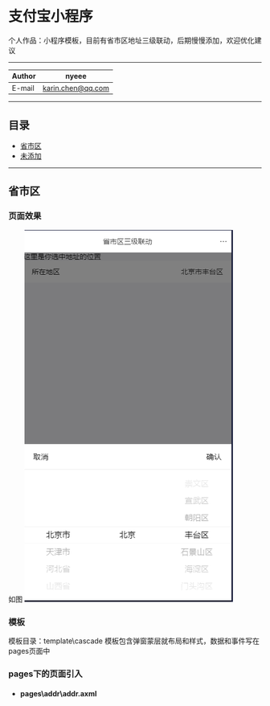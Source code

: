 # 支付宝小程序
个人作品：小程序模板，目前有省市区地址三级联动，后期慢慢添加，欢迎优化建议

****
	
|Author|nyeee|
|---|---
|E-mail|karin.chen@qq.com


****
## 目录
* [省市区](#省市区)
* [未添加](#未添加)


___
## 省市区
### 页面效果
如图
![省市区](地址省市区界面.png)  

### 模板
模板目录：template\cascade
模板包含弹窗蒙层就布局和样式，数据和事件写在pages页面中  

### pages下的页面引入
* #### pages\addr\addr.axml
    
     <!-- 模板 -->
    <import src="../../template/cascade/cascade.axml"/>
    <template is="cascade" data="{{...addrData}}" />
    
import 路径按页面相对修改；
is="cascade" 是模板名称，不可修改；
data="{{...addrData}}" 是省市区、事件等数据，可修改  

- #### pages\addr\addr.acss
    
     @import '../../template/cascade/cascade.acss';
        
import 路径按页面相对修改；
这里将模板的样式引入到页面，如果你想改写一个样式，可以在文件内写同名样式，将自动覆盖这个引入样式；如果想重新写样式，就不引入  

* #### pages\addr\addr.js
    
     所有代码和效果都在这里实现
        
* 顶部把全国地址数据导入，如果是用请求的方式导入数据，可以在onLoad(){}里面写请求，如果数据结构和我不同，模板里面的市区的for遍历后也要修改
> import { cityData } from '../../data/addrList' // 默认数据

* 在pages.data里面写需要的数据
> data: {  
>  // 地址三联动-数据  
>  addrData: {  
>   addrPicker: false,//省市区联动-蒙层：显示隐藏  
>   sheng: [],// 省数据表   
>   shi: [],// 市数据表  
>   qu: [],//区  
>   provincename: '',// 最后选中的省  
>   cityname: '',// 市  
>   areaname: '',// 区  
>   value: [0, 0, 0],// 索引值:显示被选中的  
>   cancel: 'showADDR',//取消事件  
>   confirm: 'confirmADDR',//确定按钮事件  
>   citychange: 'ChangeADDR',// 改变数据  
>  },  
> },

*  写上相关的事件
> intProvinces() {},  intADDR() {},  showADDR() {},confirmADDR(){},ChangeADDR(){}
 
  
   
___
## 未添加


